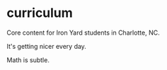 # curriculum
Core content for Iron Yard students in Charlotte, NC.

It's getting nicer every day.

Math is subtle.
